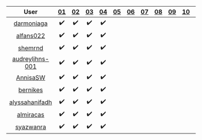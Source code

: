 User | [01](https://github.com/dudung/fi4002-01-2023-2/issues/1) | [02](https://github.com/dudung/fi4002-01-2023-2/issues/2) | [03](https://github.com/dudung/fi4002-01-2023-2/issues/3) | [04](https://github.com/dudung/fi4002-01-2023-2/issues/4) | [05](https://github.com/dudung/fi4002-01-2023-2/issues/5) | [06](https://github.com/dudung/fi4002-01-2023-2/issues/6) | [07](https://github.com/dudung/fi4002-01-2023-2/issues/7) | [08](https://github.com/dudung/fi4002-01-2023-2/issues/8) | [09](https://github.com/dudung/fi4002-01-2023-2/issues/9) | [10](https://github.com/dudung/fi4002-01-2023-2/issues/10) | [11](https://github.com/dudung/fi4002-01-2023-2/issues/11)
:-: | :-: | :-: | :-: | :-: | :-: | :-: | :-: | :-: | :-: | :-: | :-:
[darmoniaga](https://github.com/darmoniaga) | ✔️ | ✔️ | ✔️ | ✔️
[alfans022](https://github.com/alfans022) | ✔️ | ✔️ | ✔️ | ✔️
[shemrnd](https://github.com/shemrnd) | ✔️ | ✔️ | ✔️ | ✔️
[audreyljhns-001](https://github.com/audreyljhns-001) | ✔️ | ✔️ | ✔️ | ✔️
[AnnisaSW](https://github.com/AnnisaSW) | ✔️ | ✔️ | ✔️ | ✔️
[bernikes](https://github.com/bernikes) | ✔️ | ✔️ | ✔️ | ✔️
[alyssahanifadh](https://github.com/alyssahanifadh) | ✔️ | ✔️ | ✔️ | ✔️
[almiracas](https://github.com/almiracas) | ✔️ | ✔️ | ✔️ | ✔️
[syazwanra](https://github.com/syazwanra) | ✔️ | ✔️ | ✔️ | ✔️
